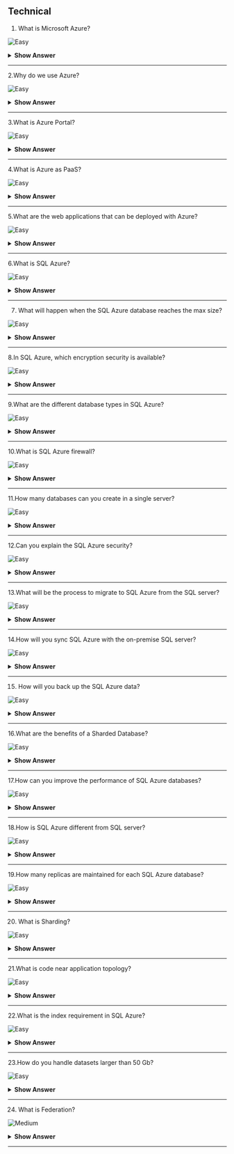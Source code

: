 ## Technical

1. What is Microsoft Azure?

![Easy](https://github.com/revaturelabs/interviewquestions/blob/dev/ComplexityTags/simple%20(2).svg)

<details> <summary> <b> Show Answer </b> </summary>

<blockquote> 

Microsoft Azure is a set of cloud services that help your organization to meet your business requirements.You can build, manage, and deploy different applications with the help of different frameworks and tools using Azure.

</blockquote>

</details>

---

2.Why do we use Azure?

![Easy](https://github.com/revaturelabs/interviewquestions/blob/dev/ComplexityTags/simple%20(2).svg)

<details> <summary> <b> Show Answer </b> </summary>

<blockquote> 

There are many reasons and benefits to choosing Azure.All solutions are in one place.Some reasons are:

- We can easily create a web application with a few numbers of clicks
- The testing application is easy here.
- Once the development and testing will over for a particular application, we can use Azure to host the application.
- We can create a virtual machine (VM) for all the activities.

</blockquote>

</details>

---

3.What is Azure Portal?

![Easy](https://github.com/revaturelabs/interviewquestions/blob/dev/ComplexityTags/simple%20(2).svg)

<details> <summary> <b> Show Answer </b> </summary>

<blockquote> 

Azure Portal is a single portal or a single place where you are accessing and managing all your applications.It helps to build, manage, and monitor your simple web applications to complex cloud applications using a single portal.

</blockquote>

</details>

---

4.What is Azure as PaaS?

![Easy](https://github.com/revaturelabs/interviewquestions/blob/dev/ComplexityTags/simple%20(2).svg)

<details> <summary> <b> Show Answer </b> </summary>

<blockquote> 

PaaS is a development and deployment model to support the complete web application life cycle of building, testing, deploying, managing, and updating the application.Azure is a Platform As A Service (Paas).

</blockquote>

</details>

---

5.What are the web applications that can be deployed with Azure?

![Easy](https://github.com/revaturelabs/interviewquestions/blob/dev/ComplexityTags/simple%20(2).svg)

<details> <summary> <b> Show Answer </b> </summary>

<blockquote> 

Different web applications like .Net, PHP, WCF, Java, etc.are supported in Azure.Multiple languages are supported in Azure.

</blockquote>

</details>

---

6.What is SQL Azure?

![Easy](https://github.com/revaturelabs/interviewquestions/blob/dev/ComplexityTags/simple%20(2).svg)

<details> <summary> <b> Show Answer </b> </summary>

<blockquote> 

SQL Azure is the cloud-based relational database that is offered by Microsoft.The service is based on SQL server technology, and it is used in a Microsoft data centre that is hardware owned and maintained by Microsoft.

</blockquote>

</details>

---

7. What will happen when the SQL Azure database reaches the max size?

![Easy](https://github.com/revaturelabs/interviewquestions/blob/dev/ComplexityTags/simple%20(2).svg)

<details> <summary> <b> Show Answer </b> </summary>

<blockquote> 

If the SQL Azure database will reach the max size, data read or fetch operations will still work on it but create, insert, or update operations will stop with it.You can choose to drop, delete, or truncate the data in this condition.

</blockquote>

</details>

---

8.In SQL Azure, which encryption security is available?

![Easy](https://github.com/revaturelabs/interviewquestions/blob/dev/ComplexityTags/simple%20(2).svg)

<details> <summary> <b> Show Answer </b> </summary>

<blockquote> 

In SQL Azure, SSL connections are only supported.

`SET encryption = TRUE`

</blockquote>

</details>

---

9.What are the different database types in SQL Azure?

![Easy](https://github.com/revaturelabs/interviewquestions/blob/dev/ComplexityTags/simple%20(2).svg)

<details> <summary> <b> Show Answer </b> </summary>

<blockquote> 

Microsoft Azure provides three different types of Azure SQL models as below,

**Standalone Database**: Standalone Database is designed for different types of applications like software-as-a-service solutions, and cloud-based applications that use a single database to store data needed.

**Managed Instance**: This model is targeted for migration activities from On-premises to the cloud environment.
Elastic pool: This model helps to reduce costs by sharing the same resources with a group of standalone databases.

</blockquote>

</details>

---

10.What is SQL Azure firewall?

![Easy](https://github.com/revaturelabs/interviewquestions/blob/dev/ComplexityTags/simple%20(2).svg)

<details> <summary> <b> Show Answer </b> </summary>

<blockquote> 

Security is one of the main concerns at the present time in the IT sector.SQL Azure Firewall is used as a security mechanism that will work to block the requests based on the IP address.

</blockquote>

</details>

---

11.How many databases can you create in a single server?

![Easy](https://github.com/revaturelabs/interviewquestions/blob/dev/ComplexityTags/simple%20(2).svg)

<details> <summary> <b> Show Answer </b> </summary>

<blockquote> 

In the single SQL Azure server, it is possible to create 150 databases that will include a master database as well.

</blockquote>

</details>

---

12.Can you explain the SQL Azure security?

![Easy](https://github.com/revaturelabs/interviewquestions/blob/dev/ComplexityTags/simple%20(2).svg)

<details> <summary> <b> Show Answer </b> </summary>

<blockquote> 

SQL Azure services will allow you to block the request that will be based on an IP address by using the SQL Azure firewall.It will use the SQL server authentication process that will authenticate the connections.By default, SQL Azure connections are SSL encrypted.

</blockquote>

</details>

---

13.What will be the process to migrate to SQL Azure from the SQL server?

![Easy](https://github.com/revaturelabs/interviewquestions/blob/dev/ComplexityTags/simple%20(2).svg)

<details> <summary> <b> Show Answer </b> </summary>

<blockquote> 

If we want to migrate from the SQL server to SQL Azure, we can use SSIS or BCP.For the schema migration, generate script wizard will be used and we can also use the tool named SQL Azure Migration Wizard for it.

</blockquote>

</details>

---

14.How will you sync SQL Azure with the on-premise SQL server?

![Easy](https://github.com/revaturelabs/interviewquestions/blob/dev/ComplexityTags/simple%20(2).svg)

<details> <summary> <b> Show Answer </b> </summary>

<blockquote> 

It is possible to use No code solution named DATA SYNC to sync SQL Azure with an on-premises SQL server.It is also possible to develop custom solutions by using SYNC Framework for it.

SQL Azure allows users to run their SQL server workloads as a hosted service (PaaS).

</blockquote>

</details>

---

15. How will you back up the SQL Azure data?

![Easy](https://github.com/revaturelabs/interviewquestions/blob/dev/ComplexityTags/simple%20(2).svg)

<details> <summary> <b> Show Answer </b> </summary>

<blockquote> 

Backup is important to handle the issues of hardware and 3 database replicas are used in SQL Azure for backup.For the errors based on the user level, the COPY command is used for the creation of the SQL Azure database replica.It is also possible to back up the data of SQL Azure to any local SQL server with the use of SSIS, BCP etc.

</blockquote>

</details>

---

16.What are the benefits of a Sharded Database?

![Easy](https://github.com/revaturelabs/interviewquestions/blob/dev/ComplexityTags/simple%20(2).svg)

<details> <summary> <b> Show Answer </b> </summary>

<blockquote> 

- Allows users to take benefit of maximum resources within the cloud.
- Reduces the chances of a single point of failure.
- Reduces SQL Azure throttling and I/O bottlenecks.
- Enables users to have their own database, access other databases, and share database.
- Benefits users by offering low-cost cloud resources on-demand basis and release when done.

</blockquote>

</details>

---

17.How can you improve the performance of SQL Azure databases?

![Easy](https://github.com/revaturelabs/interviewquestions/blob/dev/ComplexityTags/simple%20(2).svg)

<details> <summary> <b> Show Answer </b> </summary>

<blockquote> 

To improve the performance of SQL Azure databases, you can tune the database by using the information from the execution plan as well as statistics of the query.It is possible to use dynamic management views of SQL Azure for the monitoring and management of the SQL Azure database.Network latency and bandwidth also affect the performance of the SQL Azure database so it can be used to improve the performance.

</blockquote>

</details>

---

18.How is SQL Azure different from SQL server?

![Easy](https://github.com/revaturelabs/interviewquestions/blob/dev/ComplexityTags/simple%20(2).svg)

<details> <summary> <b> Show Answer </b> </summary>

<blockquote> 

SQL Azure is a cloud-based service and so it has its own set of pros and cons when compared to SQL servers.SQL Azure service benefits include on-demand provisioning, high availability, reduced management overhead and scalability.But SQL Azure abstracts some details from the subscriber which can be good or bad which depends on the context of the need.

</blockquote>

</details>

---

19.How many replicas are maintained for each SQL Azure database?

![Easy](https://github.com/revaturelabs/interviewquestions/blob/dev/ComplexityTags/simple%20(2).svg)

<details> <summary> <b> Show Answer </b> </summary>

<blockquote> 

For each database, three replicas are maintained for each database that one provisions.One of them is a primary replica.All read/write happens on the primary replica and other replicas are kept in sync with the primary replica.If for some reason, the primary goes down, another replica is promoted to primary.All this happens under the hood.

</blockquote>

</details>

---

20. What is Sharding?

![Easy](https://github.com/revaturelabs/interviewquestions/blob/dev/ComplexityTags/simple%20(2).svg)

<details> <summary> <b> Show Answer </b> </summary>

<blockquote> 

- It is a technique for partitioning large data sets, which improves performance and scalability.
- It also enables distributed querying of data across multiple tenants.

</blockquote>

</details>

---

21.What is code near application topology?

![Easy](https://github.com/revaturelabs/interviewquestions/blob/dev/ComplexityTags/simple%20(2).svg)

<details> <summary> <b> Show Answer </b> </summary>

<blockquote> 

Code near application topology means that the SQL Azure database and the windows azure hosted service consuming the data are hosted in the same Azure data center.

</blockquote>

</details>

---

22.What is the index requirement in SQL Azure?

![Easy](https://github.com/revaturelabs/interviewquestions/blob/dev/ComplexityTags/simple%20(2).svg)

<details> <summary> <b> Show Answer </b> </summary>

<blockquote> 

All tables must have clustered indexes.We can't have a table without a clustered index.

</blockquote>

</details>

---

23.How do you handle datasets larger than 50 Gb?

![Easy](https://github.com/revaturelabs/interviewquestions/blob/dev/ComplexityTags/simple%20(2).svg)

<details> <summary> <b> Show Answer </b> </summary>

<blockquote> 

As of now, we have to build a custom solution at the application level that can handle the scale out of underlying SQL Azure databases.But Microsoft has announced, SQL Azure Federations that will assist in scaling out of SQL Azure databases.And scale-out means that we are splitting the data into smaller subsets spread across multiple databases.

</blockquote>

</details>

---

24. What is Federation?

![Medium](https://github.com/revaturelabs/interviewquestions/blob/dev/ComplexityTags/Medium%20(2).svg)

<details> <summary> <b> Show Answer </b> </summary>

<blockquote> 

- The federation is where you define the data type (e.g., Customer ID, Product ID) you’ll share.
- As with creating the root database, you can create a federation through the SQL Azure database management portal, with SQLAzureMW or by using this T-SQL script while connected to your root database:

```SQL
CREATE FEDERATION <FederationName>(<DistributionKeyName> <DistributionType> RANGE)
```
In this example, 

- `<FederationName>` is the name of the federation (not the name of the physical database, which is a System-GUID).
- `<DistributionKeyName>` is the name for the distribution key, 
- `<DistributionType>` is the distribution data type that data will be sharded on.
- The valid distribution data types are int, bigint, uniqueidentifier and varbinary (up to 900).

</blockquote>

</details>

---

